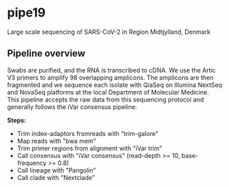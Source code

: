 # pipe19

Large scale sequencing of SARS-CoV-2 in Region Midtjylland, Denmark


## Pipeline overview
Swabs are purified, and the RNA is transcribed to cDNA. We use the Artic V3 primers to amplify 98 overlapping amplicons. The amplicons are then fragmented and we sequence each isolate with QiaSeq on Illumina NextSeq and NovaSeq platforms at the local Department of Molecular Medicine.  
This pipeline accepts the raw data from this sequencing protocol and generally follows the iVar consensus pipeline:

**Steps:**
* Trim index-adaptors fromreads with "trim-galore"
* Map reads with "bwa mem"
* Trim primer regions from alignment with "iVar trim" 
* Call consensus with "iVar consensus" (read-depth >= 10, base-frequency >= 0.8)
* Call lineage with "Pangolin"
* Call clade with "Nextclade"
